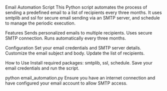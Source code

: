 Email Automation Script
This Python script automates the process of sending a predefined email to a list of recipients every three months. It uses smtplib and ssl for secure email sending via an SMTP server, and schedule to manage the periodic execution.

Features
Sends personalized emails to multiple recipients.
Uses secure SMTP connection.
Runs automatically every three months.

Configuration
Set your email credentials and SMTP server details.
Customize the email subject and body.
Update the list of recipients.

How to Use
Install required packages: smtplib, ssl, schedule.
Save your email credentials and run the script.

python email_automation.py
Ensure you have an internet connection and have configured your email account to allow SMTP access.
